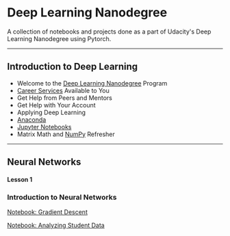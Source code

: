 # Deep Learning Nanodegree
A collection of notebooks and projects done as a part of Udacity's Deep Learning Nanodegree using Pytorch.

----------------------------------------------------------------------------------------------------------

## Introduction to Deep Learning


- Welcome to the [Deep Learning Nanodegree](https://in.udacity.com/course/deep-learning-nanodegree--nd101) Program
- [Career Services](https://www.udacity.com/career-services) Available to You
- Get Help from Peers and Mentors
- Get Help with Your Account
- Applying Deep Learning
- [Anaconda](https://anaconda.org/)
- [Jupyter Notebooks](https://jupyter.org/)
- Matrix Math and [NumPy](http://www.numpy.org/) Refresher
-----------------------------------------------------------------------------------------------------------

## Neural Networks

#### Lesson 1
### Introduction to Neural Networks

[Notebook: Gradient Descent](https://github.com/gokriznastic/udacity_pytorch-nanodegree/blob/master/2.%20Neural%20Networks/L1%20intro-neural-networks/gradient-descent/GradientDescent.ipynb)

[Notebook: Analyzing Student Data](https://github.com/gokriznastic/udacity_pytorch-nanodegree/blob/master/2.%20Neural%20Networks/L1%20intro-neural-networks/student-admissions/StudentAdmissions.ipynb)
